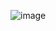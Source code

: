 ![image](https://user-images.githubusercontent.com/93483481/230069368-b3244ca8-449d-4ffd-b0b0-a1ccf6124784.png)
